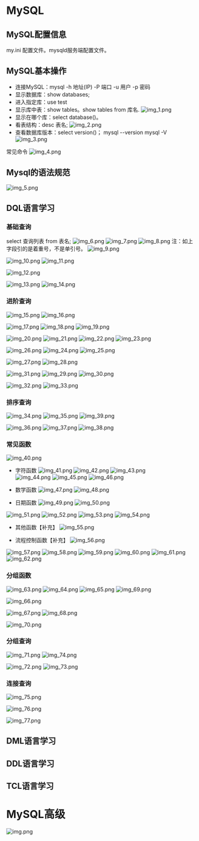 
# MySQL
## MySQL配置信息
my.ini 配置文件。mysqld服务端配置文件。

## MySQL基本操作
* 连接MySQL：mysql -h 地址(IP) -P 端口 -u 用户 -p 密码
* 显示数据库：show databases;
* 进入指定库：use test
* 显示库中表：show tables。show tables from 库名.
![img_1.png](img_1.png)
* 显示在哪个库：select database()。
* 看表结构：desc 表名;
![img_2.png](img_2.png)
* 查看数据库版本：select version()； mysql --version      mysql -V
![img_3.png](img_3.png)
  
常见命令
![img_4.png](img_4.png)

## Mysql的语法规范
![img_5.png](img_5.png)

## DQL语言学习
### 基础查询
select 查询列表 from 表名;
![img_6.png](img_6.png)
![img_7.png](img_7.png)
![img_8.png](img_8.png)
注：如上字段引的是着重号，不是单引号。
![img_9.png](img_9.png)

![img_10.png](img_10.png)
![img_11.png](img_11.png)

![img_12.png](img_12.png)

![img_13.png](img_13.png)
![img_14.png](img_14.png)

### 进阶查询
![img_15.png](img_15.png)
![img_16.png](img_16.png)

![img_17.png](img_17.png)
![img_18.png](img_18.png)
![img_19.png](img_19.png)

![img_20.png](img_20.png)
![img_21.png](img_21.png)
![img_22.png](img_22.png)
![img_23.png](img_23.png)

![img_26.png](img_26.png)
![img_24.png](img_24.png)
![img_25.png](img_25.png)

![img_27.png](img_27.png)
![img_28.png](img_28.png)

![img_31.png](img_31.png)
![img_29.png](img_29.png)
![img_30.png](img_30.png)

![img_32.png](img_32.png)
![img_33.png](img_33.png)

### 排序查询
![img_34.png](img_34.png)
![img_35.png](img_35.png)
![img_39.png](img_39.png)

![img_36.png](img_36.png)
![img_37.png](img_37.png)
![img_38.png](img_38.png)

### 常见函数
![img_40.png](img_40.png)
* 字符函数
![img_41.png](img_41.png)
![img_42.png](img_42.png)
![img_43.png](img_43.png)  
![img_44.png](img_44.png)
![img_45.png](img_45.png)
![img_46.png](img_46.png)
  
* 数学函数
![img_47.png](img_47.png)
![img_48.png](img_48.png)  
  
* 日期函数
![img_49.png](img_49.png)
![img_50.png](img_50.png)

![img_51.png](img_51.png)
![img_52.png](img_52.png)
![img_53.png](img_53.png)
![img_54.png](img_54.png)

* 其他函数【补充】
![img_55.png](img_55.png)

* 流程控制函数【补充】
![img_56.png](img_56.png)

![img_57.png](img_57.png)
![img_58.png](img_58.png)
![img_59.png](img_59.png)
![img_60.png](img_60.png)
![img_61.png](img_61.png)
![img_62.png](img_62.png)

### 分组函数
![img_63.png](img_63.png)
![img_64.png](img_64.png)
![img_65.png](img_65.png)
![img_69.png](img_69.png)

![img_66.png](img_66.png)

![img_67.png](img_67.png)
![img_68.png](img_68.png)

![img_70.png](img_70.png)

### 分组查询
![img_71.png](img_71.png)
![img_74.png](img_74.png)

![img_72.png](img_72.png)
![img_73.png](img_73.png)

### 连接查询
![img_75.png](img_75.png)

![img_76.png](img_76.png)

![img_77.png](img_77.png)



## DML语言学习


## DDL语言学习


## TCL语言学习





## 












# MySQL高级
![img.png](img.png)






















































